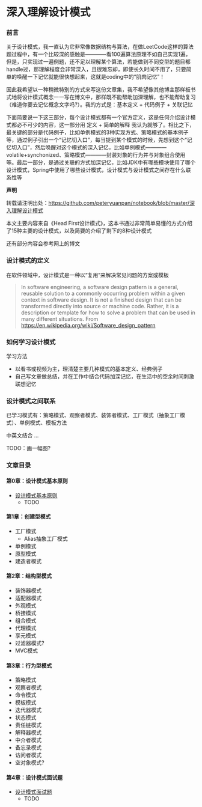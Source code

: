 # 深入理解设计模式

### 前言

关于设计模式，我一直认为它非常像数据结构与算法，在做LeetCode这样的算法题过程中，有一个比较深的感触是————看100遍算法原理不如自己实现1遍，但是，只实现过一遍例题，还不足以理解某个算法，若能做到不同变型的题目都handle过，那理解程度会非常深入，且很难忘却，即使长久时间不用了，只要简单的唤醒一下记忆就能很快想起来，这就是coding中的“肌肉记忆”！

因此我希望以一种稍微特别的方式来写这份文章集，我不希望像其他博主那样板书式地将设计模式概念一一写在博文中，那样既不能帮助加深理解，也不能帮助复习（难道你要去记忆概念文字吗?）。我的方式是：基本定义 + 代码例子 + 关联记忆

下面简要说一下这三部分，每个设计模式都有一个官方定义，这是任何介绍设计模式都必不可少的内容，这一部分用 定义 + 简单的解释 我认为就够了。相比之下，最关键的部分是代码例子，比如单例模式的3种实现方式、策略模式的基本例子等，通过例子引出一个“记忆切入口”，每当提到某个模式的时候，先想到这个“记忆切入口”，然后唤醒对这个模式的深入记忆，比如单例模式————volatile+synchonized、策略模式————封装对象的行为并与对象组合使用等。最后一部分，是通过关联的方式加深记忆，比如JDK中有哪些模块使用了哪个设计模式，Spring中使用了哪些设计模式，设计模式与设计模式之间存在什么联系性等

**声明**

转载请注明出处：https://github.com/peteryuanpan/notebook/blob/master/深入理解设计模式

本文主要内容来自《Head First设计模式》，这本书通过非常简单易懂的方式介绍了15种主要的设计模式，以及简要的介绍了剩下的8种设计模式

还有部分内容会参考网上的博文

### 设计模式的定义

在软件领域中，设计模式是一种以“复用”来解决常见问题的方案或模板

> In software engineering, a software design pattern is a general, reusable solution to a commonly occurring problem within a given context in software design. It is not a finished design that can be transformed directly into source or machine code. Rather, it is a description or template for how to solve a problem that can be used in many different situations. From https://en.wikipedia.org/wiki/Software_design_pattern

### 如何学习设计模式

学习方法
- 以看书或视频为主，理清楚主要几种模式的基本定义、经典例子
- 自己写文章做总结，并在工作中结合代码加深记忆，在生活中的空余时间刺激联想记忆

### 设计模式之间联系

已学习模式有：策略模式、观察者模式、装饰者模式、工厂模式（抽象工厂模式）、单例模式、模板方法

中英文结合 ...

TODO：画一幅图?

### 文章目录

#### 第0章：设计模式基本原则
- [设计模式基本原则](#设计模式基本原则.md)
  - TODO

#### 第1章：创建型模式
- 工厂模式
  - Alias抽象工厂模式
- 单例模式
- 原型模式
- 建造者模式

#### 第2章：结构型模式
- 装饰器模式
- 适配器模式
- 外观模式
- 桥接模式
- 组合模式
- 代理模式
- 享元模式
- 过滤器模式?
- MVC模式

#### 第3章：行为型模式
- 策略模式
- 观察者模式
- 命令模式
- 模板模式
- 迭代器模式
- 状态模式
- 责任链模式
- 解释器模式
- 中介者模式
- 备忘录模式
- 访问者模式
- 空对象模式?

#### 第4章：设计模式面试题
- [设计模式面试题](#设计模式面试题.md)
  - TODO
